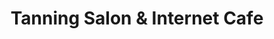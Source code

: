 ---
title: "Tanning Salon & Internet Cafe"
url: /dublin/tanning-salon-und-internet-cafe/
shop: Kosmetik
---